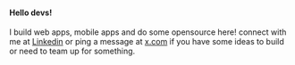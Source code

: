 #### Hello devs! 
I build web apps, mobile apps and do some opensource here!
connect with me at [Linkedin](https://www.linkedin.com/in/kishore-raja-baab55261/) or ping a message at [x.com](https://x.com/nothatkishore)
if you have some ideas to build or need to team up for something.


